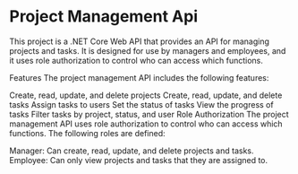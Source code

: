 # Project Management Api

This project is a .NET Core Web API that provides an API for managing projects and tasks. It is designed for use by managers and employees, and it uses role authorization to control who can access which functions.

Features
The project management API includes the following features:

Create, read, update, and delete projects
Create, read, update, and delete tasks
Assign tasks to users
Set the status of tasks
View the progress of tasks
Filter tasks by project, status, and user
Role Authorization
The project management API uses role authorization to control who can access which functions. The following roles are defined:

Manager: Can create, read, update, and delete projects and tasks.
Employee: Can only view projects and tasks that they are assigned to.
